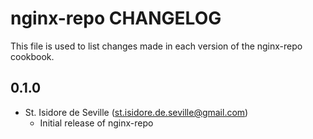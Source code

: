 nginx-repo CHANGELOG
=====================

This file is used to list changes made in each version of the nginx-repo
cookbook.

0.1.0
-----
- St. Isidore de Seville (st.isidore.de.seville@gmail.com)
  - Initial release of nginx-repo
